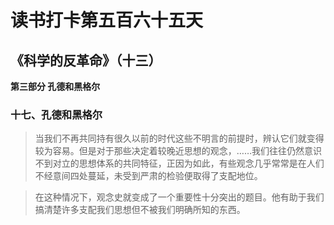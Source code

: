 # 读书打卡第五百六十五天
## 《科学的反革命》（十三）

**第三部分 孔德和黑格尔**

### 十七、孔德和黑格尔

> 当我们不再共同持有很久以前的时代这些不明言的前提时，辨认它们就变得较为容易。但是对于那些决定着较晚近思想的观念，……我们往往仍然意识不到对立的思想体系的共同特征，正因为如此，有些观念几乎常常是在人们不经意间四处蔓延，未受到严肃的检验便取得了支配地位。

> 在这种情况下，观念史就变成了一个重要性十分突出的题目。他有助于我们搞清楚许多支配我们思想但不被我们明确所知的东西。

> 